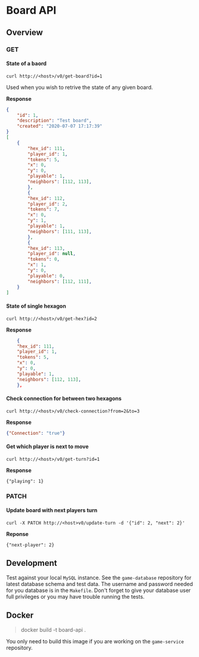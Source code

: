 # Board API

## Overview

### GET

#### State of a baord

`curl http://<host>/v0/get-board?id=1`

Used when you wish to retrive the state of any given board.

**Response**

``` json
{
    "id": 1,
    "description": "Test board",
    "created": "2020-07-07 17:17:39"
}
[
    {
        "hex_id": 111,
        "player_id": 1,
        "tokens": 5,
        "x": 0, 
        "y": 0,
        "playable": 1,
        "neighbors": [112, 113],
        },
        {
        "hex_id": 112,
        "player_id": 2,
        "tokens": 7,
        "x": 0,
        "y": 1,
        "playable": 1,
        "neighbors": [111, 113],
        },
        {
        "hex_id": 113,
        "player_id": null,
        "tokens": 0,
        "x": 1,
        "y": 0,
        "playable": 0,
        "neighbors": [112, 111],
    }
]
```

#### State of single hexagon

`curl http://<host>/v0/get-hex?id=2`

**Response**

```json
    {
    "hex_id": 111,
    "player_id": 1,
    "tokens": 5,
    "x": 0,
    "y": 0,
    "playable": 1,
    "neighbors": [112, 113],
    },
```


#### Check connection for between two hexagons

`curl http://<host>/v0/check-connection?from=2&to=3`

**Response**

```json
{"Connection": "true"}
```

#### Get which player is next to move

`curl http://<host>/v0/get-turn?id=1`

**Response**

`{"playing": 1}`

### PATCH

#### Update board with next players turn

`curl -X PATCH http://<host>v0/update-turn -d '{"id": 2, "next": 2}'`

**Reponse**

`{"next-player": 2}`

## Development

Test against your local `MySQL` instance. See the `game-database` repository
for latest database schema and test data. The username and password needed for
you database is in the `Makefile`. Don't forget to give your database user full
privileges or you may have trouble running the tests.

## Docker

> docker build -t board-api .

You only need to build this image if you are working on the `game-service`
repository.
